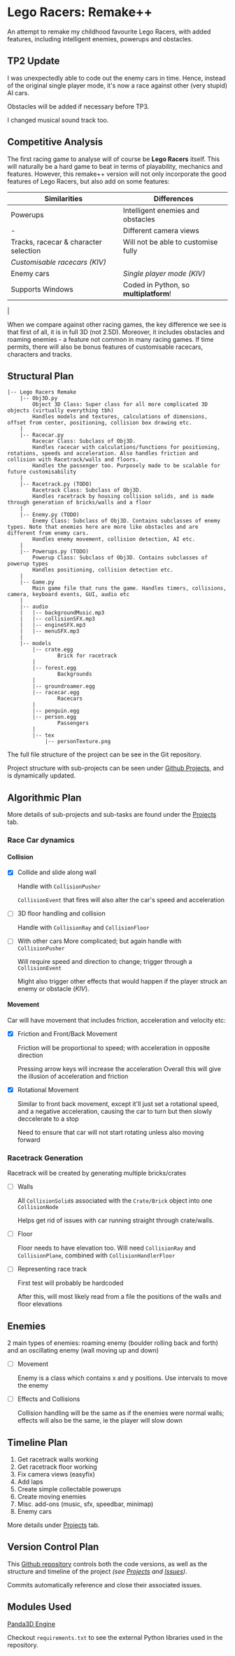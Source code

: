 # Lego Racers: Remake++
An attempt to remake my childhood favourite Lego Racers, with added features, including intelligent enemies, powerups and obstacles.

## TP2 Update
I was unexpectedly able to code out the enemy cars in time. 
Hence, instead of the original single player mode, it's now a race against other (very stupid) AI cars.

Obstacles will be added if necessary before TP3.

I changed musical sound track too.

## Competitive Analysis
The first racing game to analyse will of course be **Lego Racers** itself. This will naturally be a hard game to beat in terms of playability, mechanics and features. However, this remake++ version will not only incorporate the good features of Lego Racers, but also add on some features:
 
Similarities | Differences
--- | ---
Powerups | Intelligent enemies and obstacles
\- | Different camera views
Tracks, racecar & character selection | Will not be able to customise fully
*Customisable racecars (KIV)* | 
Enemy cars | *Single player mode (KIV)*
Supports Windows | Coded in Python, so **multiplatform**!
 | 


When we compare against other racing games, the key difference we see is that first of all, it is in full 3D (not 2.5D). Moreover, it includes obstacles and roaming enemies - a feature not common in many racing games. If time permits, there will also be bonus features of customisable racecars, characters and tracks.

## Structural Plan
```
|-- Lego Racers Remake
    |-- Obj3D.py
        Object 3D Class: Super class for all more complicated 3D objects (virtually everything tbh)
        Handles models and textures, calculations of dimensions, offset from center, positioning, collision box drawing etc.
    |
    |-- Racecar.py
        Racecar Class: Subclass of Obj3D.
        Handles racecar with calculations/functions for positioning, rotations, speeds and acceleration. Also handles friction and collision with Racetrack/walls and floors. 
        Handles the passenger too. Purposely made to be scalable for future customisability 
    |
    |-- Racetrack.py (TODO)
        Racetrack Class: Subclass of Obj3D.
        Handles racetrack by housing collision solids, and is made through generation of bricks/walls and a floor
    |
    |-- Enemy.py (TODO)
        Enemy Class: Subclass of Obj3D. Contains subclasses of enemy types. Note that enemies here are more like obstacles and are different from enemy cars.
        Handles enemy movement, collision detection, AI etc.
    |
    |-- Powerups.py (TODO)
        Powerup Class: Subclass of Obj3D. Contains subclasses of powerup types
        Handles positioning, collision detection etc.
    |
    |-- Game.py
        Main game file that runs the game. Handles timers, collisions, camera, keyboard events, GUI, audio etc
    |
    |-- audio
    |   |-- backgroundMusic.mp3
    |   |-- collisionSFX.mp3
    |   |-- engineSFX.mp3
    |   |-- menuSFX.mp3
    |   
    |-- models
        |-- crate.egg
                Brick for racetrack
        |
        |-- forest.egg
                Backgrounds
        |
        |-- groundroamer.egg
        |-- racecar.egg
                Racecars
        |
        |-- penguin.egg
        |-- person.egg
                Passengers
        |
        |-- tex
            |-- personTexture.png
```

The full file structure of the project can be see in the Git repository.

Project structure with sub-projects can be seen under [Github Projects](https://github.com/Samleo8/112LegoRacers/projects), and is dynamically updated.

## Algorithmic Plan
More details of sub-projects and sub-tasks are found under the [Projects](https://github.com/Samleo8/112LegoRacers/projects) tab.

### Race Car dynamics

#### Collision

 - [x] Collide and slide along wall

    Handle with `CollisionPusher`

    `CollisionEvent` that fires will also alter the car's speed and acceleration

 - [ ] 3D floor handling and collision

    Handle with `CollisionRay` and `CollisionFloor`

 - [ ] With other cars
    More complicated; but again handle with `CollisionPusher`
            
    Will require speed and direction to change; trigger through a `CollisionEvent`

    Might also trigger other effects that would happen if the player struck an enemy or obstacle (*KIV*).

#### Movement
Car will have movement that includes friction, acceleration and velocity etc:
 - [x] Friction and Front/Back Movement

    Friction will be proportional to speed; with acceleration in opposite direction

    Pressing arrow keys will increase the acceleration
    Overall this will give the illusion of acceleration and friction

 - [x] Rotational Movement
 
    Similar to front back movement, except it'll just set a rotational speed, and a negative acceleration, causing the car to turn but then slowly deccelerate to a stop

    Need to ensure that car will not start rotating unless also moving forward

### Racetrack Generation
Racetrack will be created by generating multiple bricks/crates 

- [ ] Walls

    All `CollisionSolid`s associated with the `Crate/Brick` object into one `CollisionNode`

    Helps get rid of issues with car running straight through crate/walls.

- [ ] Floor

    Floor needs to have elevation too. Will need `CollisionRay` and `CollisionPlane`, combined with `CollisionHandlerFloor`

- [ ] Representing race track

    First test will probably be hardcoded

    After this, will most likely read from a file the positions of the walls and floor elevations 

## Enemies
2 main types of enemies: roaming enemy (boulder rolling back and forth) and an oscillating enemy (wall moving up and down)

- [ ] Movement 

    Enemy is a class which contains x and y positions. Use intervals to move the enemy

- [ ] Effects and Collisions 
    
    Collision handling will be the same as if the enemies were normal walls; effects will also be the same, ie the player will slow down

## Timeline Plan
1. Get racetrack walls working
2. Get racetrack floor working
3. Fix camera views (easyfix)
4. Add laps
5. Create simple collectable powerups
6. Create moving enemies
7. Misc. add-ons (music, sfx, speedbar, minimap)
8. Enemy cars

More details under [Projects](https://github.com/Samleo8/112LegoRacers/projects) tab.

## Version Control Plan
This [Github repository](https://github.com/Samleo8/112LegoRacers) controls both the code versions, as well as the structure and timeline of the project *(see [Projects](https://github.com/Samleo8/112LegoRacers/projects) and [Issues](https://github.com/Samleo8/112LegoRacers/issues))*. 

Commits automatically reference and close their associated issues.

## Modules Used
[Panda3D Engine](https://www.panda3d.org)

Checkout `requirements.txt` to see the external Python libraries used in the repository.